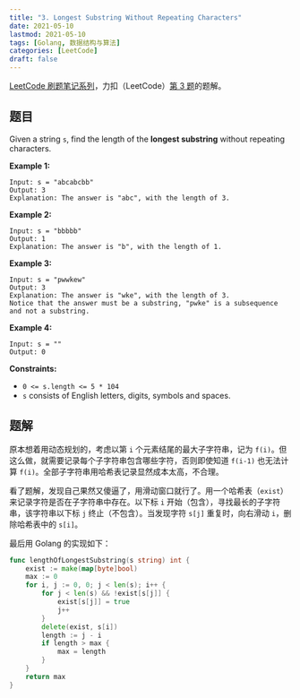 ```yaml
---
title: "3. Longest Substring Without Repeating Characters"
date: 2021-05-10
lastmod: 2021-05-10
tags: [Golang, 数据结构与算法]
categories: [LeetCode]
draft: false
---
```


[LeetCode 刷题笔记系列](/posts/leetcode/leetcode)，力扣（LeetCode）[第 3 题](https://leetcode-cn.com/problems/longest-substring-without-repeating-characters)的题解。

<!--more-->

## 题目

Given a string `s`, find the length of the **longest substring** without repeating characters.

**Example 1:**

```text
Input: s = "abcabcbb"
Output: 3
Explanation: The answer is "abc", with the length of 3.
```

**Example 2:**

```text
Input: s = "bbbbb"
Output: 1
Explanation: The answer is "b", with the length of 1.
```

**Example 3:**

```text
Input: s = "pwwkew"
Output: 3
Explanation: The answer is "wke", with the length of 3.
Notice that the answer must be a substring, "pwke" is a subsequence and not a substring.
```

**Example 4:**

```text
Input: s = ""
Output: 0
```

**Constraints:**

- `0 <= s.length <= 5 * 104`
- `s` consists of English letters, digits, symbols and spaces.

## 题解

原本想着用动态规划的，考虑以第 `i` 个元素结尾的最大子字符串，记为 `f(i)`。但这么做，就需要记录每个子字符串包含哪些字符，否则即使知道 `f(i-1)` 也无法计算 `f(i)`。全部子字符串用哈希表记录显然成本太高，不合理。

看了题解，发现自己果然又傻逼了，用滑动窗口就行了。用一个哈希表（`exist`）来记录字符是否在子字符串中存在。以下标 `i` 开始（包含），寻找最长的子字符串，该字符串以下标 `j` 终止（不包含）。当发现字符 `s[j]` 重复时，向右滑动 `i`，删除哈希表中的 `s[i]`。

最后用 Golang 的实现如下：

```go
func lengthOfLongestSubstring(s string) int {
    exist := make(map[byte]bool)
    max := 0
    for i, j := 0, 0; j < len(s); i++ {
        for j < len(s) && !exist[s[j]] {
            exist[s[j]] = true
            j++
        }
        delete(exist, s[i])
        length := j - i
        if length > max {
            max = length
        }
    }
    return max
}
```
